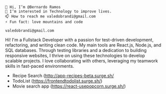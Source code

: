 
    👋 Hi, I’m @Bernardo Ramos
    👀 I’m interested in Technology to improve lives.
    📫 How to reach me valedobrandi@gmail.com
    ⚡ Fun fact: love mountains and code

    valedobrandi@gmail.com 

Hi! I'm a Fullstack Developer with a passion for test-driven development, refactoring, and writing clean code. My main tools are React.js, Node.js, and SQL databases. Through testing libraries and a dedication to building responsive websites, I thrive on using these technologies to develop scalable projects. I love collaborating with others, leveraging my teamwork skills in fast-paced environments.


 
- Recipe Search (http://app-recipes-beta.surge.sh/
- TodoList (https://frontendtodolist.surge.sh/) 
- Movie search app (https://react-usepopcorn.surge.sh/)


